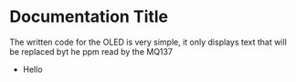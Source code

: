 # Documentation Title  
The written code for the OLED is very simple, it only displays text that will be replaced byt he ppm read by the MQ137

  - Hello
